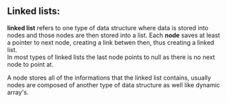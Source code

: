 ## Linked lists:

**linked list** refers to one type of data structure where data is stored into nodes and those nodes are then stored into a list. 
Each **node** saves at least a pointer to next node, creating a link betwen then, thus creating a linked list. <br>
In most types of linked lists the last node points to null as there is no next node to point at.

A node stores all of the informations that the linked list contains, usually nodes are composed of another type of data structure as well like dynamic array's. <br>

